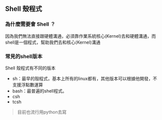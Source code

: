 ## Shell 殼程式

### 為什麼需要會 Shell ？

因為我們無法直接跟硬體溝通，必須靠作業系統核心(Kernel)去和硬體溝通，而shell是一個程式，幫助我們去和核心(Kernel)溝通

### 常見的shell版本

Shell 殼程式有不同的版本

- sh：最早的殼程式，基本上所有的linux都有，其他版本可以根據他開發，不支援浮點數運算
- bash：最普遍的shell程式。
- csh
- tcsh

> 目前也流行用python去寫